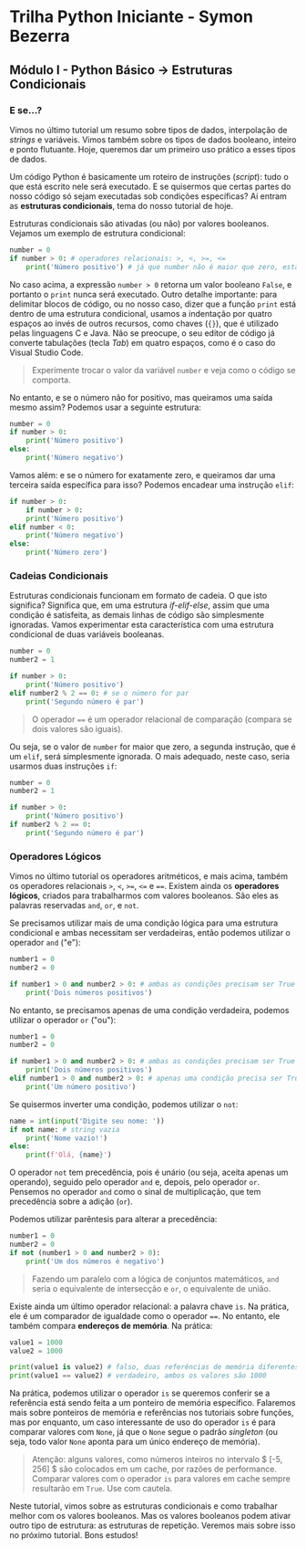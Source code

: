 # Trilha Python Iniciante - Symon Bezerra
## Módulo I - Python Básico → Estruturas Condicionais

### E se...?

Vimos no último tutorial um resumo sobre tipos de dados, interpolação de *strings* e variáveis. Vimos também sobre os tipos de dados booleano, inteiro e ponto flutuante. Hoje, queremos dar um primeiro uso prático a esses tipos de dados.

Um código Python é basicamente um roteiro de instruções (*script*): tudo o que está escrito nele será executado. E se quisermos que certas partes do nosso código só sejam executadas sob condições específicas? Aí entram as **estruturas condicionais**, tema do nosso tutorial de hoje.

Estruturas condicionais são ativadas (ou não) por valores booleanos. Vejamos um exemplo de estrutura condicional:

```python
number = 0
if number > 0: # operadores relacionais: >, <, >=, <=
    print('Número positivo') # já que number não é maior que zero, esta linha nunca será executada
```

No caso acima, a expressão `number > 0` retorna um valor booleano `False`, e portanto o `print` nunca será executado. Outro detalhe importante: para delimitar blocos de código, ou no nosso caso, dizer que a função `print` está dentro de uma estrutura condicional, usamos a indentação por quatro espaços ao invés de outros recursos, como chaves (`{}`), que é utilizado pelas linguagens C e Java. Não se preocupe, o seu editor de código já converte tabulações (tecla *Tab*) em quatro espaços, como é o caso do Visual Studio Code.

> Experimente trocar o valor da variável `number` e veja como o código se comporta.

No entanto, e se o número não for positivo, mas queiramos uma saída mesmo assim? Podemos usar a seguinte estrutura:

```python
number = 0
if number > 0:
    print('Número positivo')
else:
    print('Número negativo')
```

Vamos além: e se o número for exatamente zero, e queiramos dar uma terceira saída específica para isso? Podemos encadear uma instrução `elif`:

```python
if number > 0:
    if number > 0:
    print('Número positivo')
elif number < 0:
    print('Número negativo')
else:
    print('Número zero')
```

### Cadeias Condicionais

Estruturas condicionais funcionam em formato de cadeia. O que isto significa? Significa que, em uma estrutura *if-elif-else*, assim que uma condição é satisfeita, as demais linhas de código são simplesmente ignoradas. Vamos experimentar esta característica com uma estrutura condicional de duas variáveis booleanas.

```python
number = 0
number2 = 1

if number > 0:
    print('Número positivo')
elif number2 % 2 == 0: # se o número for par
    print('Segundo número é par')
```

> O operador `==` é um operador relacional de comparação (compara se dois valores são iguais).

Ou seja, se o valor de `number` for maior que zero, a segunda instrução, que é um `elif`, será simplesmente ignorada. O mais adequado, neste caso, seria usarmos duas instruções `if`:

```python
number = 0
number2 = 1

if number > 0:
    print('Número positivo')
if number2 % 2 == 0:
    print('Segundo número é par')
```

### Operadores Lógicos

Vimos no último tutorial os operadores aritméticos, e mais acima, também os operadores relacionais `>`, `<`, `>=`, `<=` e `==`. Existem ainda os **operadores lógicos**, criados para trabalharmos com valores booleanos. São eles as palavras reservadas `and`, `or`, e `not`.

Se precisamos utilizar mais de uma condição lógica para uma estrutura condicional e ambas necessitam ser verdadeiras, então podemos utilizar o operador `and` ("e"):

```python
number1 = 0
number2 = 0

if number1 > 0 and number2 > 0: # ambas as condições precisam ser True
    print('Dois números positivos')
```

No entanto, se precisamos apenas de uma condição verdadeira, podemos utilizar o operador `or` ("ou"):

```python
number1 = 0
number2 = 0

if number1 > 0 and number2 > 0: # ambas as condições precisam ser True
    print('Dois números positivos')
elif number1 > 0 and number2 > 0: # apenas uma condição precisa ser True
    print('Um número positivo')
```

Se quisermos inverter uma condição, podemos utilizar o `not`:

```python
name = int(input('Digite seu nome: '))
if not name: # string vazia
    print('Nome vazio!')
else:
    print(f'Olá, {name}')
```

O operador `not` tem precedência, pois é unário (ou seja, aceita apenas um operando), seguido pelo operador `and` e, depois, pelo operador `or`. Pensemos no operador `and` como o sinal de multiplicação, que tem precedência sobre a adição (`or`).

Podemos utilizar parêntesis para alterar a precedência:

```python
number1 = 0
number2 = 0
if not (number1 > 0 and number2 > 0):
    print('Um dos números é negativo')
```

> Fazendo um paralelo com a lógica de conjuntos matemáticos, `and` seria o equivalente de intersecção e `or`, o equivalente de união.

Existe ainda um último operador relacional: a palavra chave `is`. Na prática, ele é um comparador de igualdade como o operador `==`. No entanto, ele também compara **endereços de memória**. Na prática:

```python
value1 = 1000
value2 = 1000

print(value1 is value2) # falso, duas referências de memória diferentes
print(value1 == value2) # verdadeiro, ambos os valores são 1000
```

Na prática, podemos utilizar o operador `is` se queremos conferir se a referência está sendo feita a um ponteiro de memória específico. Falaremos mais sobre ponteiros de memória e referências nos tutoriais sobre funções, mas por enquanto, um caso interessante de uso do operador `is` é para comparar valores com `None`, já que o `None` segue o padrão *singleton* (ou seja, todo valor `None` aponta para um único endereço de memória).

> Atenção: alguns valores, como números inteiros no intervalo $ [-5, 256] $ são colocados em um cache, por razões de performance. Comparar valores com o operador `is` para valores em cache sempre resultarão em `True`. Use com cautela.

Neste tutorial, vimos sobre as estruturas condicionais e como trabalhar melhor com os valores booleanos. Mas os valores booleanos podem ativar outro tipo de estrutura: as estruturas de repetição. Veremos mais sobre isso no próximo tutorial. Bons estudos!